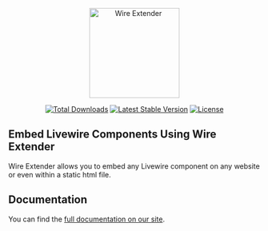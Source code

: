<p align="center"><a href="https://wire-elements.dev" target="_blank"><img src="https://github.com/wire-elements/wire-extender/assets/1133950/00f84b00-b0fd-492d-90df-b201126d1c64" width="180" alt="Wire Extender"></a></p>

<p align="center">  
<a href="https://packagist.org/packages/wire-elements/wire-extender"><img src="https://img.shields.io/packagist/dt/wire-elements/wire-extender" alt="Total Downloads"></a>
<a href="https://packagist.org/packages/wire-elements/wire-extender"><img src="https://img.shields.io/packagist/v/wire-elements/wire-extender" alt="Latest Stable Version"></a>
<a href="https://packagist.org/packages/wire-elements/wire-extender"><img src="https://img.shields.io/packagist/l/wire-elements/wire-extender" alt="License"></a>
</p>

## Embed Livewire Components Using Wire Extender
Wire Extender allows you to embed any Livewire component on any website or even within a static html file.

## Documentation
You can find the [full documentation on our site](https://wire-elements.dev/blog/embed-livewire-components-using-wire-extender).
